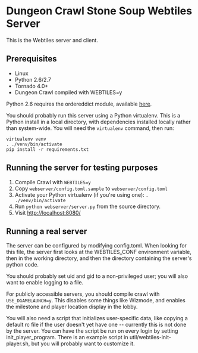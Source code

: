 # Dungeon Crawl Stone Soup Webtiles Server

This is the Webtiles server and client.

## Prerequisites

* Linux
* Python 2.6/2.7
* Tornado 4.0+
* Dungeon Crawl compiled with WEBTILES=y

Python 2.6 requires the ordereddict module, available
[here](http://pypi.python.org/pypi/ordereddict/).

You should probably run this server using a Python virtualenv. This is a Python
install in a local directory, with dependencies installed locally rather than
system-wide. You will need the `virtualenv` command, then run:

```shell
virtualenv venv
. ./venv/bin/activate
pip install -r requirements.txt
```

## Running the server for testing purposes

1. Compile Crawl with `WEBTILES=y`
2. Copy `webserver/config.toml.sample` to `webserver/config.toml`
3. Activate your Python virtualenv (if you're using one):
`. ./venv/bin/activate`
4. Run `python webserver/server.py` from the source directory.
5. Visit [http://localhost:8080/](http://localhost:8080/)


## Running a real server

The server can be configured by modifying config.toml. When looking for this
file, the server first looks at the WEBTILES_CONF environment variable, then in
the working directory, and then the directory containing the server's python
code.

You should probably set uid and gid to a non-privileged user; you will also
want to enable logging to a file.

For publicly accessible servers, you should compile crawl with
`USE_DGAMELAUNCH=y`. This disables some things like Wizmode, and enables the
milestone and player location display in the lobby.

You will also need a script that initializes user-specific data, like copying a
default rc file if the user doesn't yet have one -- currently this is not done
by the server. You can have the script be run on every login by setting
init_player_program. There is an example script in
util/webtiles-init-player.sh, but you will probably want to customize it.
